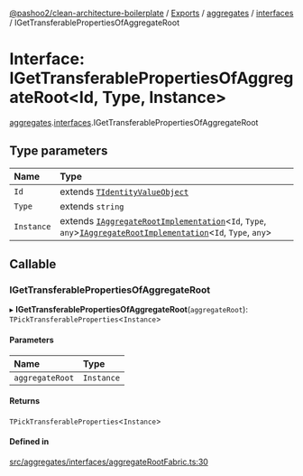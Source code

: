[@pashoo2/clean-architecture-boilerplate](../README.md) / [Exports](../modules.md) / [aggregates](../modules/aggregates.md) / [interfaces](../modules/aggregates.interfaces.md) / IGetTransferablePropertiesOfAggregateRoot

# Interface: IGetTransferablePropertiesOfAggregateRoot<Id, Type, Instance\>

[aggregates](../modules/aggregates.md).[interfaces](../modules/aggregates.interfaces.md).IGetTransferablePropertiesOfAggregateRoot

## Type parameters

| Name | Type |
| :------ | :------ |
| `Id` | extends [`TIdentityValueObject`](../modules/valueobject.interfaces.md#tidentityvalueobject) |
| `Type` | extends `string` |
| `Instance` | extends [`IAggregateRootImplementation`](aggregates.interfaces.iaggregaterootimplementation.md)<`Id`, `Type`, `any`\>[`IAggregateRootImplementation`](aggregates.interfaces.iaggregaterootimplementation.md)<`Id`, `Type`, `any`\> |

## Callable

### IGetTransferablePropertiesOfAggregateRoot

▸ **IGetTransferablePropertiesOfAggregateRoot**(`aggregateRoot`): `TPickTransferableProperties`<`Instance`\>

#### Parameters

| Name | Type |
| :------ | :------ |
| `aggregateRoot` | `Instance` |

#### Returns

`TPickTransferableProperties`<`Instance`\>

#### Defined in

[src/aggregates/interfaces/aggregateRootFabric.ts:30](https://github.com/pashoo2/clean-architecture-boilerplate/blob/5d0a725/src/aggregates/interfaces/aggregateRootFabric.ts#L30)
